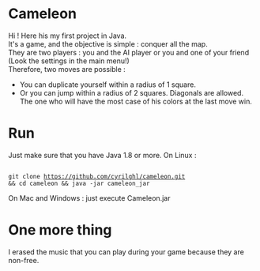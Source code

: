 # Cameleon

Hi ! Here his my first project in Java.   
It's a game, and the objective is simple : conquer all the map.  
They are two players : you and the AI player or you and one of your friend (Look the settings in the main menu!)  
Therefore, two moves are possible :  
 - You can duplicate yourself within a radius of 1 square.
 - Or you can jump within a radius of 2 squares.
Diagonals are allowed.
The one who will have the most case of his colors at the last move win.  

# Run 
Just make sure that you have Java 1.8 or more.
On Linux : <p> <code> git clone https://github.com/cyrilghl/cameleon.git && cd cameleon && java -jar cameleon_jar</code></p>
On Mac and Windows : just execute Cameleon.jar

# One more thing

I erased the music that you can play during your game because they are non-free.  
